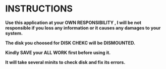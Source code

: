 # INSTRUCTIONS #

**Use this application at your OWN RESPONSIBILITY , I will be not responsible if you loss any information or it causes any damages to your system.**

**The disk you choosed for DISK CHEKC will be DISMOUNTED.**

**Kindly SAVE your ALL WORK first before using it.**

**It will take several minits to check disk and fix its errors.**

